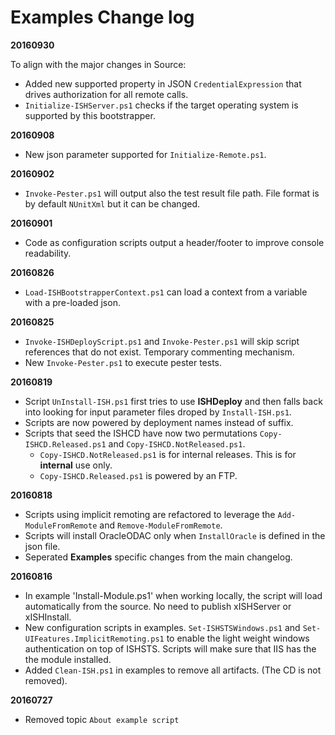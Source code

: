 # Examples Change log

**20160930**

To align with the major changes in Source:

- Added new supported property in JSON `CredentialExpression` that drives authorization for all remote calls.
- `Initialize-ISHServer.ps1` checks if the target operating system is supported by this bootstrapper.



**20160908**

- New json parameter supported for `Initialize-Remote.ps1`.

**20160902**

- `Invoke-Pester.ps1` will output also the test result file path. File format is by default `NUnitXml` but it can be changed.

**20160901**

- Code as configuration scripts output a header/footer to improve console readability.

**20160826**

- `Load-ISHBootstrapperContext.ps1` can load a context from a variable with a pre-loaded json.

**20160825**

- `Invoke-ISHDeployScript.ps1` and `Invoke-Pester.ps1` will skip script references that do not exist. Temporary commenting mechanism.
- New `Invoke-Pester.ps1` to execute pester tests.

**20160819**

- Script `UnInstall-ISH.ps1` first tries to use **ISHDeploy** and then falls back into looking for input parameter files droped by  `Install-ISH.ps1`.
- Scripts are now powered by deployment names instead of suffix.
- Scripts that seed the ISHCD have now two permutations `Copy-ISHCD.Released.ps1` and `Copy-ISHCD.NotReleased.ps1`.
  - `Copy-ISHCD.NotReleased.ps1` is for internal releases. This is for **internal** use only.
  - `Copy-ISHCD.Released.ps1` is powered by an FTP. 

**20160818**

- Scripts using implicit remoting are refactored to leverage the `Add-ModuleFromRemote` and `Remove-ModuleFromRemote`.
- Scripts will install OracleODAC only when `InstallOracle` is defined in the json file.
- Seperated **Examples** specific changes from the main changelog.  

**20160816**

- In example 'Install-Module.ps1' when working locally, the script will load automatically from the source. No need to publish xISHServer or xISHInstall.
- New configuration scripts in examples. `Set-ISHSTSWindows.ps1` and `Set-UIFeatures.ImplicitRemoting.ps1` to enable the light weight windows authentication on top of ISHSTS. Scripts will make sure that IIS has the the module installed.
- Added `Clean-ISH.ps1` in examples to remove all artifacts. (The CD is not removed).

**20160727**

- Removed topic `About example script`